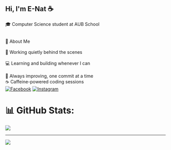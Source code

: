 ## Hi, I'm E-Nat ☕️
🎓 Computer Science student at AUB School

<br> 💫 About Me <br/>
<br>🔧 Working quietly behind the scenes <br>
<br>💻 Learning and building whenever I can <br/>
<br>🌱 Always improving, one commit at a time
<br>☕️ Caffeine-powered coding sessions <br/>
[![Facebook](https://img.shields.io/badge/Facebook-%231877F2.svg?logo=Facebook&logoColor=white)](https://facebook.com/https://www.facebook.com/share/16GcrsFhxr/?mibextid=LQQJ4d) [![Instagram](https://img.shields.io/badge/Instagram-%23E4405F.svg?logo=Instagram&logoColor=white)](https://instagram.com/@eiinat168) 

# 📊 GitHub Stats:

![](https://nirzak-streak-stats.vercel.app/?user=E-NAT&theme=merko&hide_border=false)<br/>


---
[![](https://visitcount.itsvg.in/api?id=E-NAT&icon=0&color=0)](https://visitcount.itsvg.in)

<!-- Proudly created with GPRM ( https://gprm.itsvg.in ) -->
